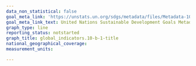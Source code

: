 ```yaml
---
data_non_statistical: false
goal_meta_link: 'https://unstats.un.org/sdgs/metadata/files/Metadata-10-0B-01.pdf '
goal_meta_link_text: United Nations Sustainable Development Goals Metadata (PDF 202 KB)
graph_type: line
reporting_status: notstarted
graph_title: global_indicators.10-b-1-title
national_geographical_coverage: 
measurement_units: 

---
```

